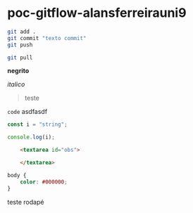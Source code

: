 # poc-gitflow-alansferreirauni9

```sh
git add .
git commit "texto commit"
git push

git pull
```

**negrito**

*italico*

> teste

`code` asdfasdf

```js
const i = "string";

console.log(i);
```

```html
    <textarea id="obs">

    </textarea>
```

```css
body {
    color: #000000;
}
```



teste rodapé
